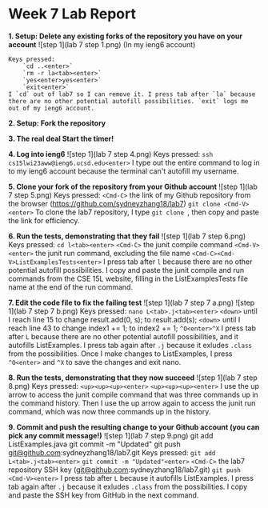 # Week 7 Lab Report

**1. Setup: Delete any existing forks of the repository you have on your account**
    ![step 1](lab 7 step 1.png)
    (In my ieng6 account)
    
    Keys pressed: 
        `cd ..<enter>`
        `rm -r la<tab><enter>`
        `yes<enter>yes<enter>`
        `exit<enter>`
    I `cd` out of lab7 so I can remove it. I press tab after `la` because there are no other potential autofill possibilities. `exit` logs me out of my ieng6 account.

**2. Setup: Fork the repository**

**3. The real deal Start the timer!**

**4. Log into ieng6**
    ![step 1](lab 7 step 4.png)
    Keys pressed:
        `ssh cs15lwi23aww@ieng6.ucsd.edu<enter>`
    I type out the entire command to log in to my ieng6 account because the terminal can't autofill my username.

**5. Clone your fork of the repository from your Github account**
    ![step 1](lab 7 step 5.png)
    Keys pressed:
        `<Cmd-C>` the link of my Github repository from the browser (https://github.com/sydneyzhang18/lab7)
        `git clone <Cmd-V><enter>`
    To clone the lab7 repository, I type `git clone `, then copy and paste the link for efficiency.

**6. Run the tests, demonstrating that they fail**
    ![step 1](lab 7 step 6.png)
    Keys pressed: 
        `cd l<tab><enter>`
        `<Cmd-C>` the junit compile command
        `<Cmd-V><enter>` the junit run command, excluding the file name
        `<Cmd-C><Cmd-V>ListExamplesTests<enter>`
    I press tab after `l` because there are no other potential autofill possibilities. I copy and paste the junit compile and run commands from the CSE 15L website, filling in the ListExamplesTests file name at the end of the run command.

**7. Edit the code file to fix the failing test**
    ![step 1](lab 7 step 7 a.png)
    ![step 1](lab 7 step 7 b.png)
    Keys pressed:
        `nano L<tab>.j<tab><enter>`
        `<down>` until I reach line 15 to change result.add(0, s); to result.add(s);
        `<down>` until I reach line 43 to change index1 += 1; to index2 += 1;
        `^O<enter>^X`
    I press tab after `L` because there are no other potential autofill possibilities, and it autofills ListExamples. I press tab again after `.j` because it exludes `.class` from the possibilities. Once I make changes to ListExamples, I press `^O<enter>` and `^X` to save the changes and exit nano.
     

**8. Run the tests, demonstrating that they now succeed**
    ![step 1](lab 7 step 8.png)
    Keys pressed: 
        `<up><up><up><enter>`
        `<up><up><up><enter>`
    I use the up arrow to access the junit compile command that was three commands up in the command history. Then I use the up arrow again to access the junit run command, which was now three commands up in the history.

**9. Commit and push the resulting change to your Github account (you can pick any commit message!)**
    ![step 1](lab 7 step 9.png)
    git add ListExamples.java
    git commit -m "Updated"
    git push git@github.com:sydneyzhang18/lab7.git
    Keys pressed:
        `git add L<tab>.j<tab><enter>`
        `git commit -m "Updated"<enter>`
        `<Cmd-C>` the lab7 repository SSH key (git@github.com:sydneyzhang18/lab7.git)
        `git push <Cmd-V><enter>`
    I press tab after `L` because it autofills ListExamples. I press tab again after `.j` because it exludes `.class` from the possibilities. I copy and paste the SSH key from GitHub in the next command.


